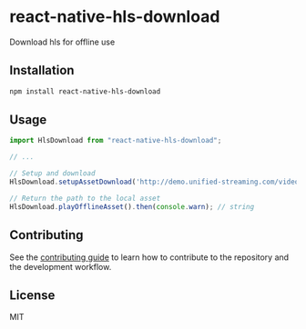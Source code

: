 # react-native-hls-download

Download hls for offline use

## Installation

```sh
npm install react-native-hls-download
```

## Usage

```js
import HlsDownload from "react-native-hls-download";

// ...

// Setup and download
HlsDownload.setupAssetDownload('http://demo.unified-streaming.com/video/tears-of-steel/tears-of-steel.ism/.m3u8'); // void

// Return the path to the local asset
HlsDownload.playOfflineAsset().then(console.warn); // string
```

## Contributing

See the [contributing guide](CONTRIBUTING.md) to learn how to contribute to the repository and the development workflow.

## License

MIT
